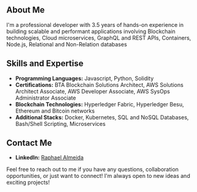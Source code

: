 ## About Me
I'm a professional developer with 3.5 years of hands-on experience in building scalable and performant applications involving Blockchain technologies, Cloud microservices, GraphQL and REST APIs, Containers, Node.js, Relational and Non-Relation databases

## Skills and Expertise
- **Programming Languages:** Javascript, Python, Solidity
- **Certifications:** BTA Blockchain Solutions Architect, AWS Solutions Architect Associate, AWS Developer Associate, AWS SysOps Administrator Associate
- **Blockchain Technologies:** Hyperledger Fabric, Hyperledger Besu, Ethereum and Bitcoin networks
- **Additional Stacks:** Docker, Kubernetes, SQL and NoSQL Databases, Bash/Shell Scripting, Microservices

## Contact Me
- **LinkedIn:** [Raphael Almeida](https://www.linkedin.com/in/raphael-almeida-59b842186/)

Feel free to reach out to me if you have any questions, collaboration opportunities, or just want to connect! I'm always open to new ideas and exciting projects!
